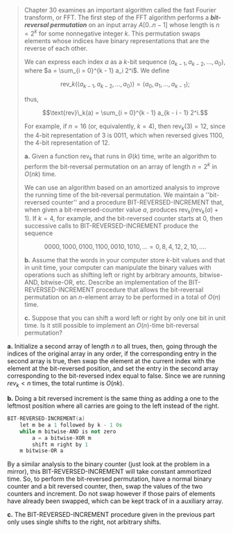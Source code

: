 > Chapter 30 examines an important algorithm called the fast Fourier transform, or $\text{FFT}$. The first step of the $\text{FFT}$ algorithm performs a ***bit-reversal permutation*** on an input array $A[0..n - 1]$ whose length is $n = 2^k$ for some nonnegative integer $k$. This permutation swaps elements whose indices have binary representations that are the reverse of each other.
>
> We can express each index $a$ as a $k$-bit sequence $\langle a_{k - 1}, a_{k - 2}, \ldots, a_0 \rangle$, where $a = \sum_{i = 0}^{k - 1} a_i 2^i$. We define
>
> $$\text{rev}\_k(\langle a_{k - 1}, a_{k - 2}, \ldots, a_0 \rangle) = \langle a_0, a_1, \ldots, a_{k - 1} \rangle;$$
>
> thus,
>
> $$\text{rev}\_k(a) = \sum_{i = 0}^{k - 1} a_{k - i - 1} 2^i.$$
>
> For example, if $n = 16$ (or, equivalently, $k = 4$), then $\text{rev}_k(3) = 12$, since the $4$-bit representation of $3$ is $0011$, which when reversed gives $1100$, the $4$-bit representation of $12$.
>
> **a.** Given a function $\text{rev}_k$ that runs in $\Theta(k)$ time, write an algorithm to perform the bit-reversal permutation on an array of length $n = 2^k$ in $O(nk)$ time.
>
> We can use an algorithm based on an amortized analysis to improve the running time of the bit-reversal permutation. We maintain a ''bit-reversed counter'' and a procedure $\text{BIT-REVERSED-INCREMENT}$ that, when given a bit-reversed-counter value $a$, produces $\text{rev}_k(\text{rev}_k(a) + 1)$. If $k = 4$, for example, and the bit-reversed counter starts at $0$, then successive calls to $\text{BIT-REVERSED-INCREMENT}$ produce the sequence
>
> $$0000, 1000, 0100, 1100, 0010, 1010, \ldots = 0, 8, 4, 12, 2, 10, \ldots.$$
>
> **b.** Assume that the words in your computer store $k$-bit values and that in unit time, your computer can manipulate the binary values with operations such as shifting left or right by arbitrary amounts, bitwise-$\text{AND}$, bitwise-$\text{OR}$, etc. Describe an implementation of the $\text{BIT-REVERSED-INCREMENT}$ procedure that allows the bit-reversal permutation on an $n$-element array to be performed in a total of $O(n)$ time.
>
> **c.** Suppose that you can shift a word left or right by only one bit in unit time. Is it still possible to implement an $O(n)$-time bit-reversal permutation?

**a.** Initialize a second array of length $n$ to all trues, then, going through the indices of the original array in any order, if the corresponding entry in the second array is true, then swap the element at the current index with the element at the bit-reversed position, and set the entry in the second array corresponding to the bit-reversed index equal to false. Since we are running $rev_k < n$ times, the total runtime is $O(nk)$.

**b.** Doing a bit reversed increment is the same thing as adding a one to the leftmost position where all carries are going to the left instead of the right. 

```cpp
BIT-REVERSED-INCREMENT(a)
    let m be a 1 followed by k - 1 0s
    while m bitwise-AND is not zero
        a = a bitwise-XOR m
        shift m right by 1
    m bitwise-OR a
```

By a similar analysis to the binary counter (just look at the problem in a mirror), this $\text{BIT-REVERSED-INCREMENT}$ will take constant ammortized time. So, to perform the bit-reversed permutation, have a normal binary counter and a bit reversed counter, then, swap the values of the two counters and increment. Do not swap however if those pairs of elements have already been swapped, which can be kept track of in a auxiliary array.

**c.** The $\text{BIT-REVERSED-INCREMENT}$ procedure given in the previous part only uses single shifts to the right, not arbitrary shifts.
